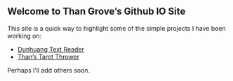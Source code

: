 ## Welcome to Than Grove’s Github IO Site

This site is a quick way to highlight some of the simple projects I have been working on:

* [Dunhuang Text Reader](https://thangrove.github.io/DunhuangReader/index.html)
* [Than’s Tarot Thrower](https://thangrove.github.io/tarotthrower/)

Perhaps I’ll add others soon.

